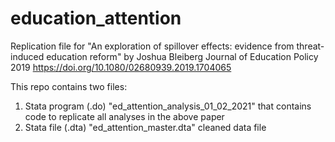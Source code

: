 # education_attention
Replication file for "An exploration of spillover effects: evidence from threat-induced education reform" by Joshua Bleiberg
Journal of Education Policy  2019
https://doi.org/10.1080/02680939.2019.1704065

This repo contains two files:

1) Stata program (.do) "ed_attention_analysis_01_02_2021" that contains code to replicate all analyses in the above paper
2) Stata file (.dta) "ed_attention_master.dta" cleaned data file

